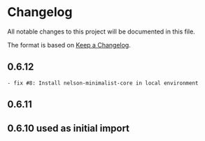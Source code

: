 # Changelog

All notable changes to this project will be documented in this file.

The format is based on [Keep a Changelog](https://keepachangelog.com/en/1.0.0/).

## 0.6.12

    - fix #8: Install nelson-minimalist-core in local environment

## 0.6.11

## 0.6.10 used as initial import

